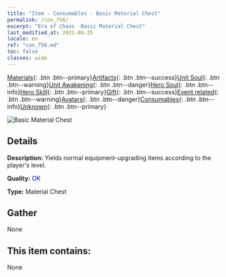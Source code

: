 ```yaml
---
title: "Item - Consumables - Basic Material Chest"
permalink: /con_756/
excerpt: "Era of Chaos  Basic Material Chest"
last_modified_at: 2021-04-25
locale: en
ref: "con_756.md"
toc: false
classes: wide
---
```

 [Materials](/Items/){: .btn .btn--primary}[Artifacts](/Items/Artifacts/){: .btn .btn--success}[Unit Soul](/Items/UnitSoul/){: .btn .btn--warning}[Unit Awakening](/Items/UnitAwakening/){: .btn .btn--danger}[Hero Soul](/Items/HeroSoul/){: .btn .btn--info}[Hero Skill](/Items/HeroSkill/){: .btn .btn--primary}[Gift](/Items/Gift/){: .btn .btn--success}[Event related](/Items/Events/){: .btn .btn--warning}[Avatars](/Items/Avatars/){: .btn .btn--danger}[Consumables](/Items/Consumables/){: .btn .btn--info}[Unknown](/Items/Unknown/){: .btn .btn--primary}

 ![Basic Material Chest](/images/t/i_304002.png)

## Details
 **Description:** Yields normal equipment-upgrading items according to the player's level.

 **Quality:** <span style="color: #0000CD">OK</span>

 **Type:** Material Chest

## Gather

  None

## This item contains:

  None

